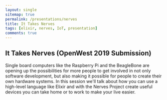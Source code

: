 ```yaml
---
layout: single
sitemap: true
permalink: /presentations/nerves
title: It Takes Nerves
tags: [elixir, nerves, IoT, presentation]
comments: true
---
```

## It Takes Nerves (OpenWest 2019 Submission)

Single board computers like the Raspberry Pi and the BeagleBone are opening up the possibilities for more people to get involved in not only software development, but also making it possible for people to create their own hardware systems. In this session we'll talk about how you can use a high-level language like Elixir and with the Nerves Project create useful devices you can take home or to work to make your live easier.
